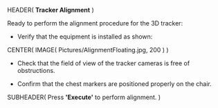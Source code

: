 HEADER( __Tracker Alignment__ )

Ready to perform the alignment procedure for the 3D tracker:

- Verify that the equipment is installed as shown:

CENTER( IMAGE( Pictures/AlignmentFloating.jpg, 200 ) )

- Check that the field of view of the tracker cameras is free of obstructions.

- Confirm that the chest markers are positioned properly on the chair.
 
SUBHEADER( Press __'Execute'__ to perform alignment. )

